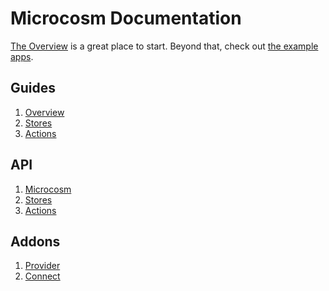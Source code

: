 # Microcosm Documentation

[The Overview](guides/01-overview.md) is a great place to
start. Beyond that, check out [the example apps](../examples).

## Guides

1. [Overview](guides/01-overview.md)
2. [Stores](guides/02-stores.md)
3. [Actions](guides/03-actions.md)

## API

1. [Microcosm](api/microcosm.md)
2. [Stores](api/stores.md)
3. [Actions](api/actions.md)

## Addons

1. [Provider](api/provider.md)
2. [Connect](api/connect.md)

